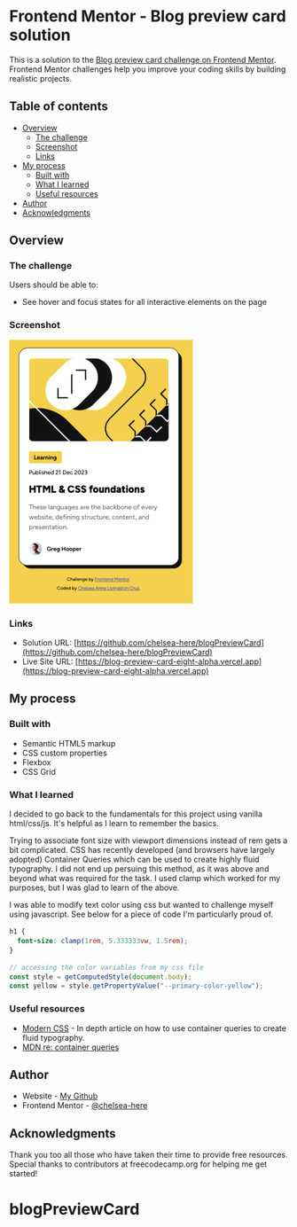 # Frontend Mentor - Blog preview card solution

This is a solution to the [Blog preview card challenge on Frontend Mentor](https://www.frontendmentor.io/challenges/blog-preview-card-ckPaj01IcS). Frontend Mentor challenges help you improve your coding skills by building realistic projects.

## Table of contents

- [Overview](#overview)
  - [The challenge](#the-challenge)
  - [Screenshot](#screenshot)
  - [Links](#links)
- [My process](#my-process)
  - [Built with](#built-with)
  - [What I learned](#what-i-learned)
  - [Useful resources](#useful-resources)
- [Author](#author)
- [Acknowledgments](#acknowledgments)

## Overview

### The challenge

Users should be able to:

- See hover and focus states for all interactive elements on the page

### Screenshot

![screenshot of solution](./screenshot.png)

### Links

- Solution URL: [https://github.com/chelsea-here/blogPreviewCard](https://github.com/chelsea-here/blogPreviewCard)
- Live Site URL: [https://blog-preview-card-eight-alpha.vercel.app](https://blog-preview-card-eight-alpha.vercel.app)

## My process

### Built with

- Semantic HTML5 markup
- CSS custom properties
- Flexbox
- CSS Grid

### What I learned

I decided to go back to the fundamentals for this project using vanilla html/css/js. It's helpful as I learn to remember the basics.

Trying to associate font size with viewport dimensions instead of rem gets a bit complicated. CSS has recently developed (and browsers have largely adopted) Container Queries which can be used to create highly fluid typography. I did not end up persuing this method, as it was above and beyond what was required for the task. I used clamp which worked for my purposes, but I was glad to learn of the above.

I was able to modify text color using css but wanted to challenge myself using javascript. See below for a piece of code I'm particularly proud of.

```css
h1 {
  font-size: clamp(1rem, 5.333333vw, 1.5rem);
}
```

```js
// accessing the color variables from my css file
const style = getComputedStyle(document.body);
const yellow = style.getPropertyValue("--primary-color-yellow");
```

### Useful resources

- [Modern CSS](https://moderncss.dev/container-query-units-and-fluid-typography/) - In depth article on how to use container queries to create fluid typography.
- [MDN re: container queries](https://developer.mozilla.org/en-US/docs/Web/CSS/CSS_containment/Container_queries)

## Author

- Website - [My Github](https://github.com/chelsea-here)
- Frontend Mentor - [@chelsea-here](https://www.frontendmentor.io/profile/chelsea-here)

## Acknowledgments

Thank you too all those who have taken their time to provide free resources. Special thanks to contributors at freecodecamp.org for helping me get started!

# blogPreviewCard
